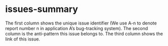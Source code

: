 # issues-summary
The first column shows the unique issue identifier (We use A-n to denote report number n in application A’s bug-tracking system).
The second column is the anti-pattern this issue belongs to.
The third column shows the link of this issue.